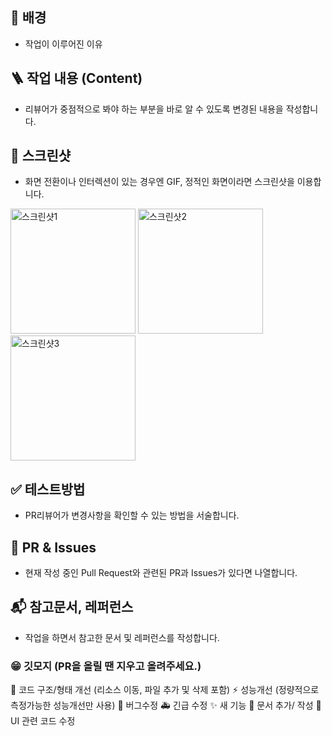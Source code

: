 ## 📍 배경
- 작업이 이루어진 이유

## 🪜 작업 내용 (Content)
- 리뷰어가 중점적으로 봐야 하는 부분을 바로 알 수 있도록 변경된 내용을 작성합니다.

## 🎑 스크린샷
- 화면 전환이나 인터렉션이 있는 경우엔 GIF, 정적인 화면이라면 스크린샷을 이용합니다.

<p align="left">
  <img width="200" alt="스크린샷1" src="사진URL">
  <img width="200" alt="스크린샷2" src="사진URL">
  <img width="200" alt="스크린샷3" src="사진URL">
</p>


## ✅ 테스트방법
- PR리뷰어가 변경사항을 확인할 수 있는 방법을 서술합니다.

## 📣 PR & Issues
- 현재 작성 중인 Pull Request와 관련된 PR과 Issues가 있다면 나열합니다.

## 📬 참고문서, 레퍼런스
- 작업을 하면서 참고한 문서 및 레퍼런스를 작성합니다.

### 😁 깃모지 (PR을 올릴 땐 지우고 올려주세요.)
 🎨 코드 구조/형태 개선 (리소스 이동, 파일 추가 및 삭제 포함)
⚡ 성능개선 (정량적으로 측정가능한 성능개선만 사용)
🐛 버그수정
🚑 긴급 수정
✨ 새 기능
📝 문서 추가/ 작성
💄 UI 관련 코드 수정
